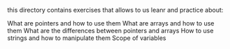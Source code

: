 this directory contains exercises that allows to us leanr and practice about:

What are pointers and how to use them
What are arrays and how to use them
What are the differences between pointers and arrays
How to use strings and how to manipulate them
Scope of variables